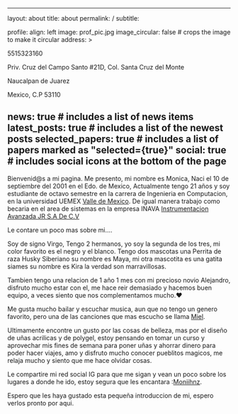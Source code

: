 ---
layout: about
title: about
permalink: /
subtitle: 

profile:
  align: left
  image: prof_pic.jpg
  image_circular: false # crops the image to make it circular
  address: >
    <p> 5515323160</p>
    <p> Priv. Cruz del Campo Santo #21D, Col. Santa Cruz del Monte </p>
    <p>Naucalpan de Juarez </p>
    <p> Mexico, C.P 53110 </p>

news: true  # includes a list of news items
latest_posts: true  # includes a list of the newest posts
selected_papers: true # includes a list of papers marked as "selected={true}"
social: true  # includes social icons at the bottom of the page
-------------


Bienvenid@s a mi pagina. 
Me presento, mi nombre es Monica, Naci el 10 de septiembre del 2001 en el Edo. de Mexico, Actualmente tengo 21 años y soy estudiante de octavo semestre en la  carrera de Ingenieria en Computacion, en la universidad UEMEX [Valle de Mexico](https://cuvalledemexico.uaemex.mx/). 
De igual manera trabajo como becaria en el area de sistemas en la empresa INAVA [Instrumentacion Avanzada JR S.A De C.V](https://inava.com.mx/)

Le contare un poco mas sobre mi....


Soy de signo Virgo, Tengo 2 hermanos, yo soy la segunda de los tres, mi color favorito es el negro y el blanco.
Tengo dos mascotas una Perrita de raza Husky Siberiano su nombre es Maya, mi otra mascotita es una gatita siames su nombre es Kira la verdad son marravillosas.

Tambien tengo una relacion de 1 año 1 mes con mi precioso novio Alejandro, disfruto mucho estar con el, me hace reir demasiado y hacemos buen equipo, a veces siento que nos complementamos mucho.♥


Me gusta mucho bailar y escuchar musica, aun que no tengo un genero favorito, pero una de las canciones que mas escucho se llama  [Miel](https://www.youtube.com/watch?v=Y5cLnhGQECA). 

Ultimamente encontre un gusto por las cosas de belleza, mas por el diseño de uñas acrilicas y de polygel, estoy pensando en tomar un curso y aprovechar mis fines de semana para poner uñas y ahorrar dinero para poder hacer viajes, amo y disfruto mucho conocer pueblitos magicos, me relaja mucho y siento que me hace olvidar cosas.

Le compartire mi red social IG para que me sigan y vean un poco sobre los lugares a donde he ido, estoy segura que les encantara :[Moniihnz](https://instagram.com/moniihnz?igshid=ZDdkNTZiNTM=).

Espero que les haya gustado esta pequeña introduccion de mi, espero verlos pronto por aqui.
